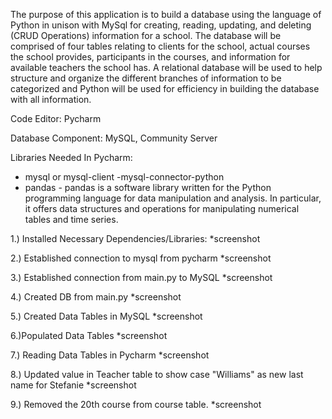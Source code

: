 The purpose of this application is to build a database using the language of Python in unison with MySql for creating, reading, updating, and deleting (CRUD Operations) information for a school. The database will be comprised of four tables relating to clients for the school, actual courses the school provides, participants in the courses, and information for available teachers the school has. A relational database will be used to help structure and organize the different branches of information to be categorized and Python will be used for efficiency in building the database with all information.

Code Editor:
Pycharm

Database Component:
    MySQL, Community Server

Libraries Needed In Pycharm:
- mysql or mysql-client
-mysql-connector-python
- pandas - pandas is a software library written for the Python programming language 
for data manipulation and analysis. In particular, it offers data structures and operations for 
manipulating numerical tables and time series.

1.) Installed Necessary Dependencies/Libraries:
*screenshot


2.) Established connection to mysql from pycharm
*screenshot

3.) Established connection from main.py to MySQL
*screenshot

4.) Created DB from main.py
*screenshot


5.) Created Data Tables in MySQL
*screenshot

6.)Populated Data Tables
*screenshot

7.) Reading Data Tables  in Pycharm
*screenshot

8.) Updated value in Teacher table to show case "Williams" as new last name for Stefanie
*screenshot


9.) Removed the 20th course from course table.
*screenshot